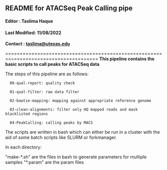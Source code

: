 ## README for ATACSeq Peak Calling pipe
#### Editor : Taslima Haque
#### Last Modified: 11/08/2022

**Contact : taslima@utexas.edu**

======================================================================================
**This pipeline contains the basic scripts to call peaks for ATACSeq data**

The steps of this pipeline are as follows:

      00-qual-report: quality check
  
      01-qual-filter: raw data filter
  
      02-bowtie-mapping: mapping against appropriate reference genome
  
      03-clean-alignments: filter only HQ mapped reads and mask blacklisted regions
  
      04-PeakCalling: calling peaks by MACS

The scripts are written in bash which can either be run in a cluster with
the aid of some batch scripts like SLURM or forkmanager.

In each directory:

"make-\*.sh" are the files in bash to generate parameters for multiple samples
"\*.param" are the param files
